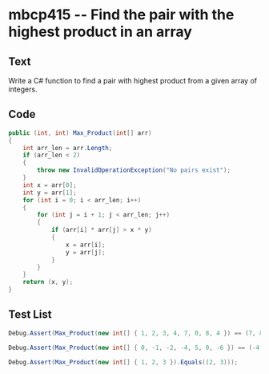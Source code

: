 # mbcp415 -- Find the pair with the highest product in an array

## Text

Write a C# function to find a pair with highest product from a given array of integers.

## Code

```csharp
public (int, int) Max_Product(int[] arr) 
{ 
    int arr_len = arr.Length; 
    if (arr_len < 2) 
    { 
        throw new InvalidOperationException("No pairs exist"); 
    } 
    int x = arr[0]; 
    int y = arr[1]; 
    for (int i = 0; i < arr_len; i++) 
    { 
        for (int j = i + 1; j < arr_len; j++) 
        { 
            if (arr[i] * arr[j] > x * y) 
            { 
                x = arr[i]; 
                y = arr[j]; 
            } 
        } 
    } 
    return (x, y); 
}
```

## Test List

```csharp
Debug.Assert(Max_Product(new int[] { 1, 2, 3, 4, 7, 0, 8, 4 }) == (7, 8));
```

```csharp
Debug.Assert(Max_Product(new int[] { 0, -1, -2, -4, 5, 0, -6 }) == (-4, -6));
```

```csharp
Debug.Assert(Max_Product(new int[] { 1, 2, 3 }).Equals((2, 3)));
```
